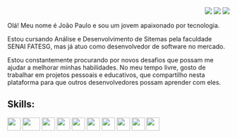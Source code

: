<div>
 <!-- <a href="https://www.dfilitto.com.br"><img src="https://github.com/dfilitto/dfilitto/blob/main/imagens/Banner%20Github.png?raw=true" width="100%" height="auto"/></a>-->
  <section align="right">
    <a href="https://www.youtube.com/@joao_limaa/videos" target="_blank"><img src="https://img.shields.io/badge/YouTube-FF0000?style=for-the-badge&logo=youtube&logoColor=white" target="_blank"></a>
    <a href="https://instagram.com/jplimag?igshid=YmMyMTA2M2Y=" target="_blank"><img src="https://img.shields.io/badge/-Instagram-%23E4405F?style=for-the-badge&logo=instagram&logoColor=white" target="_blank"></a>
    <a href="https://www.linkedin.com/in/joao-limaa/" target="_blank"><img src="https://img.shields.io/badge/-LinkedIn-%230077B5?style=for-the-badge&logo=linkedin&logoColor=white" target="_blank"></a>   
  </section>
</div>


Olá! Meu nome é João Paulo e sou um jovem apaixonado por tecnologia. 

Estou cursando Análise e Desenvolvimento de Sitemas pela faculdade SENAI FATESG, mas já atuo como desenvolvedor de software no mercado. 

Estou constantemente procurando por novos desafios que possam me ajudar a melhorar minhas habilidades. No meu tempo livre, gosto de trabalhar em projetos pessoais e educativos, que compartilho nesta plataforma para que outros desenvolvedores possam aprender com eles.

  
## Skills:

<div>
  <img src="https://cdn.jsdelivr.net/gh/devicons/devicon/icons/typescript/typescript-original.svg" width="30" height="30"/>
  <img src="https://cdn.jsdelivr.net/gh/devicons/devicon/icons/java/java-original.svg" width="40" height="30"/> 
  <img src="https://cdn.jsdelivr.net/gh/devicons/devicon/icons/angularjs/angularjs-original.svg" width="30" height="30"/> 
  <img src="https://cdn.jsdelivr.net/gh/devicons/devicon/icons/spring/spring-original.svg" width="30" height="30"/> 
  <img src="https://cdn.jsdelivr.net/gh/devicons/devicon/icons/git/git-original.svg" width="30" height="30"/> 
  <img src="https://cdn.jsdelivr.net/gh/devicons/devicon/icons/python/python-original.svg" width="30" height="30"/> 
  <img src="https://cdn.jsdelivr.net/gh/devicons/devicon/icons/postgresql/postgresql-original.svg" width="30" height="30"/> 
  <img src="https://cdn.jsdelivr.net/gh/devicons/devicon/icons/html5/html5-original.svg" width="30" height="30"/> 
  <img src="https://cdn.jsdelivr.net/gh/devicons/devicon/icons/css3/css3-original.svg" width="30" height="30"/> 
  <img src="https://cdn.jsdelivr.net/gh/devicons/devicon/icons/javascript/javascript-original.svg" width="30" height="30"/>
</div>

